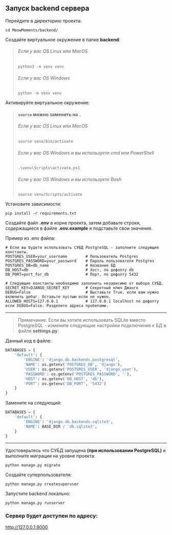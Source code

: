 ## Запуск backend сервера

Перейдите в директорию проекта:

```shell
cd MeowMoments/backend/
```

Создайте виртуальное окружение в папке **backend**:

>###### Если у вас OS Linux или MacOS
>```shell
>python3 -m venv venv
>```
>###### Если у вас OS Windows
>```shell
>python -m venv venv
>```

Активируйте виртуальное окружение:  

>#### `source` можно заменить на `.`
>   
>###### Если у вас OS Linux или MacOS
>```shell
>source venv/bin/activate
>```
>###### Если у вас OS Windows и вы используете cmd или PowerShell
>```shell
>.\venv\Scripts\activate.ps1
>```
>###### Если у вас OS Windows и вы используете Bash
>```shell
>source venv/Scripts/activate
>```

Установите зависимости:

```shell
pip install -r requirements.txt
```

Создайте файл **.env** в корне проекта, затем добавьте строки,
содержащиеся в файле **.env.example** и подставьте свои значения.

Пример из .env файла:

```dotenv
# Если вы будете использовать СУБД PostgreSQL - заполните следующие константы.
POSTGRES_USER=your_username        # Пользователь Postgres
POSTGRES_PASSWORD=your_password    # Пароль пользователя Postgres
POSTGRES_DB=db_name                # Название БД
DB_HOST=db                         # Хост, по дефолту db
DB_PORT=port_for_db                # Порт, по дефолту 5432

# Следующие константы необходимо заполнить независимо от выбора СУБД.
SECRET_KEY=DJANGO_SECRET_KEY       # Секретный ключ Джанго
DEBUG=False                        # Выставьте True, если вам нужно включить дебаг. Оставьте пустым если не нужен.
ALLOWED_HOSTS=127.0.0.1            # 127.0.0.1 localhost по дефолту если DEBUG=False. Разделите адреса пробелами.
```

***

>Примечание. Если вы хотите использовать SQLite вместо PostgreSQL - измените
следующие настройки подключения к БД в файле **settings.py**:

Данный код в файле:

```python
DATABASES = {
    'default': {
        'ENGINE': 'django.db.backends.postgresql',
        'NAME': os.getenv('POSTGRES_DB', 'django'),
        'USER': os.getenv('POSTGRES_USER', 'django_user'),
        'PASSWORD': os.getenv('POSTGRES_PASSWORD', ''),
        'HOST': os.getenv('DB_HOST', 'db'),
        'PORT': os.getenv('DB_PORT', '5432')
    }
}
```

Замените на следующий:

```python
DATABASES = {
    'default': {
        'ENGINE': 'django.db.backends.sqlite3',
        'NAME': BASE_DIR / 'db.sqlite3',
    }
}
```

***

Удостоверьтесь что СУБД запущена **(при использовании PostgreSQL)**
и выполните миграции на уровне проекта:

```shell
python manage.py migrate
```

Создайте суперпользователя:  

```shell
python manage.py createsuperuser
```

Запустите backend локально:

```shell
python manage.py runserver
```

### Сервер будет доступен по адресу:
http://127.0.0.1:8000
